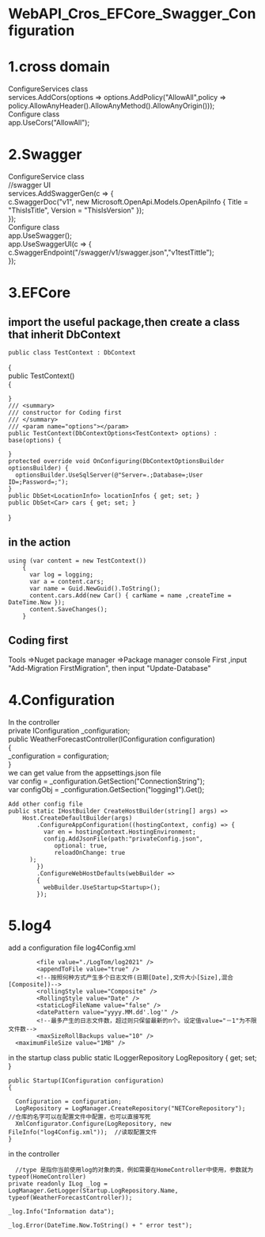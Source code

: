 # WebAPI_Cros_EFCore_Swagger_Configuration
# 1.cross domain
 ConfigureServices class  
 services.AddCors(options => options.AddPolicy("AllowAll",policy => policy.AllowAnyHeader().AllowAnyMethod().AllowAnyOrigin()));    
 Configure class  
 app.UseCors("AllowAll");  
# 2.Swagger
  ConfigureService class  
   //swagger UI  
  services.AddSwaggerGen(c => {  
    c.SwaggerDoc("v1", new Microsoft.OpenApi.Models.OpenApiInfo { Title = "ThisIsTitle", Version = "ThisIsVersion" });  
    });  
  Configure class  
   app.UseSwagger();  
      app.UseSwaggerUI(c => {  
        c.SwaggerEndpoint("/swagger/v1/swagger.json","v1testTittle");  
      });  
# 3.EFCore
  ## import the useful package,then create a class that inherit DbContext
    public class TestContext : DbContext  
  {  
    public TestContext()  
    {  

    }  
    /// <summary>  
    /// constructor for Coding first  
    /// </summary>  
    /// <param name="options"></param>
    public TestContext(DbContextOptions<TestContext> options) : base(options) { 
    
    }
    protected override void OnConfiguring(DbContextOptionsBuilder optionsBuilder) {
      optionsBuilder.UseSqlServer(@"Server=.;Database=;User ID=;Password=;");
    }
    public DbSet<LocationInfo> locationInfos { get; set; }
    public DbSet<Car> cars { get; set; }
  }
  ## in the action
    using (var content = new TestContext())
        {
          var log = logging;
          var a = content.cars;
          var name = Guid.NewGuid().ToString();
          content.cars.Add(new Car() { carName = name ,createTime = DateTime.Now });
          content.SaveChanges();
        }
   ## Coding first
   Tools =>Nuget package manager =>Package manager console
   First ,input "Add-Migration FirstMigration", then input "Update-Database"
# 4.Configuration
In the controller  
    private IConfiguration _configuration;  
    public WeatherForecastController(IConfiguration configuration)  
    {  
      _configuration = configuration;  
    }  
    we can get value from the appsettings.json file  
    var config = _configuration.GetSection("ConnectionString");  
    var configObj = _configuration.GetSection("logging1").Get<Logging>();  
	
    Add other config file  
    public static IHostBuilder CreateHostBuilder(string[] args) =>
        Host.CreateDefaultBuilder(args)
            .ConfigureAppConfiguration((hostingContext, config) => {
              var en = hostingContext.HostingEnvironment;
              config.AddJsonFile(path:"privateConfig.json",  
	             optional: true,
	             reloadOnChange: true  
	      );
            })
            .ConfigureWebHostDefaults(webBuilder =>
            {
              webBuilder.UseStartup<Startup>();
            });
	
# 5.log4
 add a configuration file log4Config.xml
 <!--the location of log file-->
 			<file value="./LogTom/log2021" />
			<appendToFile value="true" />
			<!--按照何种方式产生多个日志文件(日期[Date],文件大小[Size],混合[Composite])-->
			<rollingStyle value="Composite" />
			<RollingStyle value="Date" />
			<staticLogFileName value="false" />
			<datePattern value="yyyy.MM.dd'.log'" />
			<!--最多产生的日志文件数，超过则只保留最新的n个。设定值value="－1"为不限文件数-->
			<maxSizeRollBackups value="10" />
      <maximumFileSize value="1MB" />
  in the startup class
    public static ILoggerRepository LogRepository { get; set; }  
	
    public Startup(IConfiguration configuration)  
    {  
	
      Configuration = configuration;  
      LogRepository = LogManager.CreateRepository("NETCoreRepository");   //仓库的名字可以在配置文件中配置，也可以直接写死
      XmlConfigurator.Configure(LogRepository, new FileInfo("log4Config.xml"));  //读取配置文件
    }  
	
  in the controller  
	
      //type 是指你当前使用log的对象的类，例如需要在HomeController中使用，参数就为typeof(HomeController)
    private readonly ILog _log = LogManager.GetLogger(Startup.LogRepository.Name, typeof(WeatherForecastController));  
	
    _log.Info("Information data");  
	
    _log.Error(DateTime.Now.ToString() + " error test");  
	
   
